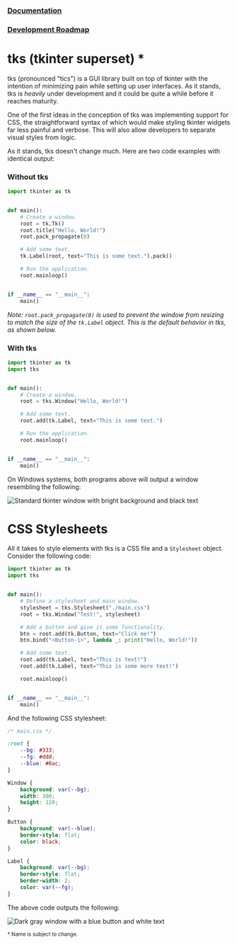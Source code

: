 ### [Documentation](https://piccoloser.github.io/tks/)
### [Development Roadmap](https://github.com/piccoloser/tks/wiki/Development-Roadmap)

# tks (tkinter superset) *
tks (pronounced "tics") is a GUI library built on top of tkinter with the intention of minimizing pain while setting up user interfaces. As it stands, tks is *heavily* under development and it could be quite a while before it reaches maturity.

One of the first ideas in the conception of tks was implementing support for CSS, the straightforward syntax of which would make styling tkinter widgets far less painful and verbose. This will also allow developers to separate visual styles from logic.

As it stands, tks doesn't change much. Here are two code examples with identical output:

### Without tks
```python
import tkinter as tk


def main():
    # Create a window.
    root = tk.Tk()
    root.title("Hello, World!")
    root.pack_propagate(0)

    # Add some text.
    tk.Label(root, text="This is some text.").pack()

    # Run the application.
    root.mainloop()


if __name__ == "__main__":
    main()
```
*Note: `root.pack_propagate(0)` is used to prevent the window from resizing to match the size of the `tk.Label` object. This is the default behavior in tks, as shown below.*

### With tks
```python
import tkinter as tk
import tks


def main():
    # Create a window.
    root = tks.Window("Hello, World!")

    # Add some text.
    root.add(tk.Label, text="This is some text.")

    # Run the application.
    root.mainloop()


if __name__ == "__main__":
    main()
```

On Windows systems, both programs above will output a window resembling the following:

![Standard tkinter window with bright background and black text](../media/images/before.jpg)

# CSS Stylesheets

All it takes to style elements with tks is a CSS file and a `Stylesheet` object. Consider the following code:

```python
import tkinter as tk
import tks


def main():
    # Define a stylesheet and main window.
    stylesheet = tks.Stylesheet("./main.css")
    root = tks.Window("Test!", stylesheet)

    # Add a button and give it some functionality.
    btn = root.add(tk.Button, text="Click me!")
    btn.bind("<Button-1>", lambda _: print("Hello, World!"))

    # Add some text.
    root.add(tk.Label, text="This is text!")
    root.add(tk.Label, text="This is some more text!")

    root.mainloop()


if __name__ == "__main__":
    main()

```

And the following CSS stylesheet:

```css
/* main.css */

:root {
    --bg: #333;
    --fg: #ddd;
    --blue: #0ac;
}

Window {
    background: var(--bg);
    width: 300;
    height: 120;
}

Button {
    background: var(--blue);
    border-style: flat;
    color: black;
}

Label {
    background: var(--bg);
    border-style: flat;
    border-width: 2;
    color: var(--fg);
}
```

The above code outputs the following:

![Dark gray window with a blue button and white text](../media/images/after.jpg)

<sup>* Name is subject to change.</sup>

